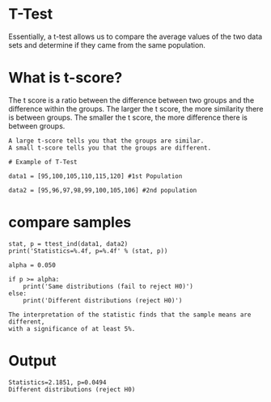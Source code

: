 # T-Test
Essentially, a t-test allows us to compare the average values of the two data sets and determine if they came from the same population.

# What is t-score?

The t score is a ratio between the difference between two groups and the difference within the groups. The larger the t score, the more similarity there is between groups. The smaller the t score, the more difference there is between groups. 

    A large t-score tells you that the groups are similar.
    A small t-score tells you that the groups are different.
 
	# Example of T-Test

	data1 = [95,100,105,110,115,120] #1st Population

	data2 = [95,96,97,98,99,100,105,106] #2nd population

# compare samples

	stat, p = ttest_ind(data1, data2)
	print('Statistics=%.4f, p=%.4f' % (stat, p))
	
	alpha = 0.050
	
	if p >= alpha:
		print('Same distributions (fail to reject H0)')
	else:
		print('Different distributions (reject H0)')
    
	The interpretation of the statistic finds that the sample means are different,
	with a significance of at least 5%.
# Output
	Statistics=2.1851, p=0.0494
	Different distributions (reject H0)
